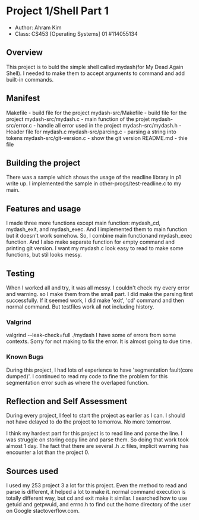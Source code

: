 # Project 1/Shell Part 1

* Author: Ahram Kim
* Class: CS453 [Operating Systems] 01 #114055134


## Overview

This project is to buld the simple shell called mydash(for My Dead Again Shell).
I needed to make them to accept arguments to command and add built-in commands.

## Manifest

Makefile - build file for the project
mydash-src/Makefile - build file for the project
mydash-src/mydash.c - main function of the projet
mydash-src/error.c - handle all error used in the project
mydash-src/mydash.h - Header file for mydash.c
mydash-src/parcing.c - parsing a string into tokens
mydash-src/git-version.c - show the git version
README.md - thie file

## Building the project

There was a sample which shows the usage of the readline library in p1 write up. 
I implemented the sample in other-progs/test-readline.c to my main. 

## Features and usage

I made three more functions except main function: mydash_cd, mydash_exit, and mydash_exec. And I implemented them to main function but it doesn't work somehow. So, I combine main functionand mydash_exec function. And I also make separate function for empty command and printing git version. I want my mydash.c look easy to read to make some functions, but stil looks messy. 

## Testing

When I worked all and try, it was all messy. I couldn't check my every error and warning. so I make them from the small part. I did make the parsing first successfully. If it seemed work, I did make 'exit', 'cd' command and then normal command. But testfiles work all not including history.

### Valgrind

valgrind --leak-check=full ./mydash
I have some of errors from some contexts. Sorry for not making to fix the error. It is almost going to due time.

### Known Bugs

During this project, I had lots of experience to have 'segmentation fault(core dumped)'.
I continued to read my code to fine the problem for this segmentation error such as where the overlaped function. 

## Reflection and Self Assessment

During every project, I feel to start the project as earlier as I can. I should not have delayed to do the project to tomorrow. No more tomorrow. 

I think my hardest part for this project is to read line and parse the line. I was struggle on storing copy line and parse them. So doing that work took almost 1 day. The fact that there are several .h .c files, implicit warning has encounter a lot than the project 0. 


## Sources used

I used my 253 project 3 a lot for this project. Even the method to read and parse is
different, it helped a lot to make it. normal command execution is totally different way, but cd and exit make it similar. I searched how to use getuid and getpwuid, and errno.h to find out the home directory of the user on Google stactoverflow.com. 
